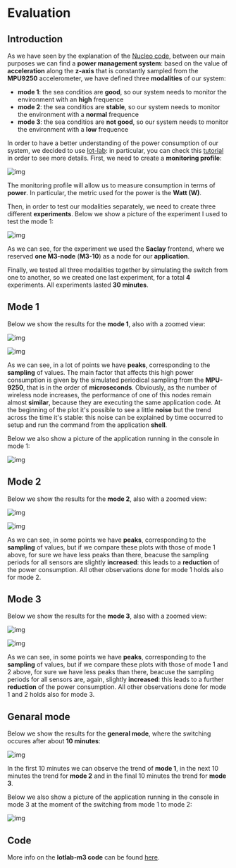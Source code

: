 # Evaluation

## Introduction
As we have seen by the explanation of the [Nucleo code](https://github.com/IlKaiser/IoT_Group-Project/blob/main/nucleo_code/README.md), between our main purposes we can find a **power management system**: based on the value of **acceleration** along the **z-axis** that is constantly sampled from the **MPU9250** accelerometer, we have defined three **modalities** of our system:
- **mode 1**: the sea conditios are **good**, so our system needs to monitor the environment with an **high** frequence
- **mode 2**: the sea conditios are **stable**, so our system needs to monitor the environment with a **normal** frequence
- **mode 3**: the sea conditios are **not good**, so our system needs to monitor the environment with a **low** frequence

In order to have a better understanding of the power consumption of our system, we decided to use [Iot-lab](https://www.iot-lab.info/): in particular, you can check this [tutorial](https://iot-lab.github.io/docs/tools/consumption-monitoring/) in order to see more details.
First, we need to create a **monitoring profile**: 

![img](https://github.com/IlKaiser/IoT_Group-Project/blob/main/evaluation/images/eval-monitoring-profile.png)

The monitoring profile will allow us to measure consumption in terms of **power**. In particular, the metric used for the power is the **Watt (W)**. 

Then, in order to test our modalities separately, we need to create three different **experiments**. Below we show a picture of the experiment I used to test the mode 1:

![img](https://github.com/IlKaiser/IoT_Group-Project/blob/main/evaluation/images/eval-experiment.png)

As we can see, for the experiment we used the **Saclay** frontend, where we reserved **one M3-node** (**M3-10**) as a node for our **application**.

Finally, we tested all three modalities together by simulating the switch from one to another, so we created one last experiment, for a total **4** experiments. All experiments lasted **30 minutes**.

## Mode 1
Below we show the results for the **mode 1**, also with a zoomed view:

![img](https://github.com/IlKaiser/IoT_Group-Project/blob/main/evaluation/images/power-consumption-pm-1.png)

![img](https://github.com/IlKaiser/IoT_Group-Project/blob/main/evaluation/images/power-consumption-pm-1-zoom.png)

As we can see, in a lot of points we have **peaks**, corresponding to the **sampling** of values. The main factor that affects this high power consumption is given by the simulated periodical sampling from the **MPU-9250**, that is in the order of **microseconds**. Obviously, as the number of wireless node increases, the performance of one of this nodes remain almost **similar**, because they are executing the same application code. At the beginning of the plot it's possible to see a little **noise** but the trend across the time it's stable: this noise can be explained by time occurred to setup and run the command from the application **shell**.

Below we also show a picture of the application running in the console in mode 1:

![img](https://github.com/IlKaiser/IoT_Group-Project/blob/main/evaluation/images/console-pm-not-general.png)

## Mode 2
Below we show the results for the **mode 2**, also with a zoomed view:

![img](https://github.com/IlKaiser/IoT_Group-Project/blob/main/evaluation/images/power-consumption-pm-2.png)

![img](https://github.com/IlKaiser/IoT_Group-Project/blob/main/evaluation/images/power-consumption-pm-2-zoom.png)

As we can see, in some points we have **peaks**, corresponding to the **sampling** of values, but if we compare these plots with those of mode 1 above, for sure we have less peaks than there, beacuse the sampling periods for all sensors are slightly **increased**: this leads to a **reduction** of the power consumption. All other observations done for mode 1 holds also for mode 2.

## Mode 3
Below we show the results for the **mode 3**, also with a zoomed view:

![img](https://github.com/IlKaiser/IoT_Group-Project/blob/main/evaluation/images/power-consumption-pm-3.png)

![img](https://github.com/IlKaiser/IoT_Group-Project/blob/main/evaluation/images/power-consumption-pm-3-zoom.png)

As we can see, in some points we have **peaks**, corresponding to the **sampling** of values, but if we compare these plots with those of mode 1 and 2 above, for sure we have less peaks than there, beacuse the sampling periods for all sensors are, again, slightly **increased**: this leads to a further **reduction** of the power consumption. All other observations done for mode 1 and 2 holds also for mode 3.

## Genaral mode
Below we show the results for the **general mode**, where the switching occures after about **10 minutes**:

![img](https://github.com/IlKaiser/IoT_Group-Project/blob/main/evaluation/images/pm-general.png)

In the first 10 minutes we can observe the trend of **mode 1**, in the next 10 minutes the trend for **mode 2** and in the final 10 minutes the trend for **mode 3**.

Below we also show a picture of the application running in the console in mode 3 at the moment of the switching from mode 1 to mode 2:

![img](https://github.com/IlKaiser/IoT_Group-Project/blob/main/evaluation/images/switch_from_1_to_2.png)

## Code
More info on the **Iotlab-m3 code** can be found [here](https://github.com/IlKaiser/IoT_Group-Project/blob/main/evaluation/iotlab-m3-code.md).
